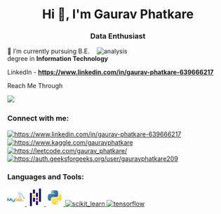 <h1 align="center">Hi 👋, I'm Gaurav Phatkare</h1>
<h3 align="center">Data Enthusiast</h3>
<img align="right" alt = "analysis" width='300' src = 'https://www.caxsol.com/assets/img/data-analysis.gif'>

🔭 I’m currently pursuing B.E. degree in **Information Technology**

LinkedIn - **https://www.linkedin.com/in/gaurav-phatkare-639666217**

Reach Me Through

<a href="mailto:gauravphatkare209@gmail.com?"><img src="https://img.shields.io/badge/gmail-%23DD0031.svg?&style=for-the-badge&logo=gmail&logoColor=white"/></a>
<h3 align="left">Connect with me:</h3>
<p align="left">
<a href="https://www.linkedin.com/in/gaurav-phatkare-639666217" target="blank"><img align="center" src="https://raw.githubusercontent.com/rahuldkjain/github-profile-readme-generator/master/src/images/icons/Social/linked-in-alt.svg" alt="https://www.linkedin.com/in/gaurav-phatkare-639666217" height="30" width="40" /></a>
<a href="https://www.kaggle.com/gauravphatkare" target="blank"><img align="center" src="https://raw.githubusercontent.com/rahuldkjain/github-profile-readme-generator/master/src/images/icons/Social/kaggle.svg" alt="https://www.kaggle.com/gauravphatkare" height="30" width="40" /></a>
<a href="https://www.leetcode.com/https://leetcode.com/gaurav_phatkare/" target="blank"><img align="center" src="https://raw.githubusercontent.com/rahuldkjain/github-profile-readme-generator/master/src/images/icons/Social/leet-code.svg" alt="https://leetcode.com/gaurav_phatkare/" height="30" width="40" /></a>
<a href="https://auth.geeksforgeeks.org/user/https://auth.geeksforgeeks.org/user/gauravphatkare209" target="blank"><img align="center" src="https://raw.githubusercontent.com/rahuldkjain/github-profile-readme-generator/master/src/images/icons/Social/geeks-for-geeks.svg" alt="https://auth.geeksforgeeks.org/user/gauravphatkare209" height="30" width="40" /></a>
</p>

<h3 align="left">Languages and Tools:</h3>
<p align="left"> <a href="https://www.mysql.com/" target="_blank" rel="noreferrer"> <img src="https://raw.githubusercontent.com/devicons/devicon/master/icons/mysql/mysql-original-wordmark.svg" alt="mysql" width="40" height="40"/> </a> <a href="https://pandas.pydata.org/" target="_blank" rel="noreferrer"> <img src="https://raw.githubusercontent.com/devicons/devicon/2ae2a900d2f041da66e950e4d48052658d850630/icons/pandas/pandas-original.svg" alt="pandas" width="40" height="40"/> </a> <a href="https://www.python.org" target="_blank" rel="noreferrer"> <img src="https://raw.githubusercontent.com/devicons/devicon/master/icons/python/python-original.svg" alt="python" width="40" height="40"/> </a> <a href="https://scikit-learn.org/" target="_blank" rel="noreferrer"> <img src="https://upload.wikimedia.org/wikipedia/commons/0/05/Scikit_learn_logo_small.svg" alt="scikit_learn" width="40" height="40"/> </a> <a href="https://www.tensorflow.org" target="_blank" rel="noreferrer"> <img src="https://www.vectorlogo.zone/logos/tensorflow/tensorflow-icon.svg" alt="tensorflow" width="40" height="40"/> </a> </p>
